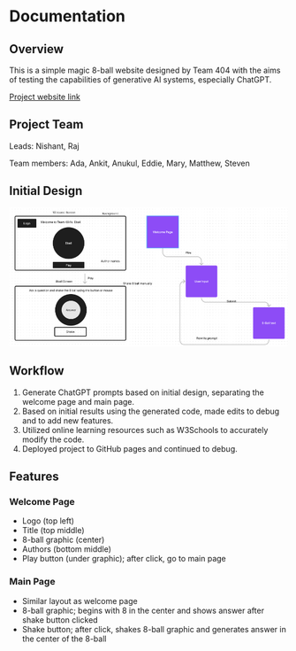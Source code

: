 # Documentation
## Overview
This is a simple magic 8-ball website designed by Team 404 with the aims of testing the capabilities of generative AI systems, especially ChatGPT.

[Project website link](https://cse110-sp23-group7.github.io/Magic8Ball/)

## Project Team
Leads: Nishant, Raj

Team members: Ada, Ankit, Anukul, Eddie, Mary, Matthew, Steven

## Initial Design
![Initial Design](/images/figma.png)

## Workflow
1. Generate ChatGPT prompts based on initial design, separating the welcome page and main page.
2. Based on initial results using the generated code, made edits to debug and to add new features.
3. Utilized online learning resources such as W3Schools to accurately modify the code.
4. Deployed project to GitHub pages and continued to debug.

## Features
### Welcome Page
- Logo (top left)
- Title (top middle)
- 8-ball graphic (center)
- Authors (bottom middle)
- Play button (under graphic); after click, go to main page

### Main Page
- Similar layout as welcome page
- 8-ball graphic; begins with 8 in the center and shows answer after shake button clicked
- Shake button; after click, shakes 8-ball graphic and generates answer in the center of the 8-ball